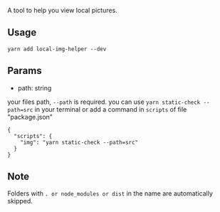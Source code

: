 A tool to help you view local pictures.

## Usage

```
yarn add local-img-helper --dev
```

## Params

-   path: string

your files path, `--path` is required.
you can use `yarn static-check --path=src` in your terminal or add a command in `scripts` of file "package.json"

```
{
  "scripts": {
    "img": "yarn static-check --path=src"
  }
}
```

## Note

Folders with `. or node_modules or dist` in the name are automatically skipped.